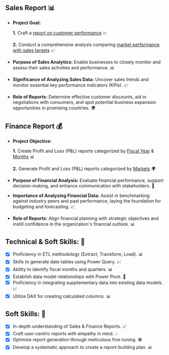 ## Sales Report 📊

- **Project Goal:** 

    **1.** Craft a [report on customer performance](https://github.com/Saramsa/Excel-Sale-Analytics/blob/main/Customer%20Performance%20Report.pdf) 📈

    **2.** Conduct a comprehensive analysis comparing [market performance with sales targets](https://github.com/Saramsa/Excel-Sale-Analytics/blob/main/Market%20Performance%20vs%20Target%20Report.pdf) 📈

- **Purpose of Sales Analytics:** Enable businesses to closely monitor and assess their sales activities and performance. 📊

- **Significance of Analyzing Sales Data:** Uncover sales trends and monitor essential key performance indicators (KPIs). 📈

- **Role of Reports:** Determine effective customer discounts, aid in negotiations with consumers, and spot potential business expansion opportunities in promising countries. 🌍

## Finance Report 💰

- **Project Objective:** 

    **1.** Create Profit and Loss (P&L) reports categorized by [Fiscal Year](https://github.com/Saramsa/Excel-Sale-Analytics/blob/main/P%26L%20Statement%20by%20Fiscal%20Year.pdf) & [Months](https://github.com/Saramsa/Excel-Sale-Analytics/blob/main/P%26L%20Statement%20by%20Months.pdf) 📊

   **2.** Generate Profit and Loss (P&L) reports categorized by [Markets](https://github.com/Saramsa/Excel-Sale-Analytics/blob/main/P%26L%20Statement%20by%20Markets.pdf) 🌍

- **Purpose of Financial Analysis:** Evaluate financial performance, support decision-making, and enhance communication with stakeholders. 💼

- **Importance of Analyzing Financial Data:** Assist in benchmarking against industry peers and past performance, laying the foundation for budgeting and forecasting. 📈

- **Role of Reports:** Align financial planning with strategic objectives and instill confidence in the organization's financial outlook. 📊

## Technical & Soft Skills: 💼

- [x] Proficiency in ETL methodology (Extract, Transform, Load). 📊
- [x] Skills to generate date tables using Power Query. 📈
- [x] Ability to identify fiscal months and quarters. 📊
- [x] Establish data model relationships with Power Pivot. 💼
- [x] Proficiency in integrating supplementary data into existing data models. 📈
- [x] Utilize DAX for creating calculated columns. 📊

## Soft Skills: 💼

- [x] In-depth understanding of Sales & Finance Reports. 📈
- [x] Craft user-centric reports with empathy in mind. 💡
- [x] Optimize report generation through meticulous fine-tuning. 🛠️
- [x] Develop a systematic approach to create a report-building plan. 📊
